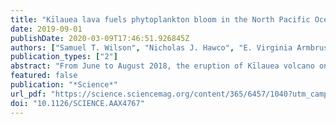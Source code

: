 ```yaml
---
title: "Kīlauea lava fuels phytoplankton bloom in the North Pacific Ocean"
date: 2019-09-01
publishDate: 2020-03-09T17:46:51.926845Z
authors: ["Samuel T. Wilson", "Nicholas J. Hawco", "E. Virginia Armbrust", "Benedetto Barone", "Karin M. Björkman", "Angela K. Boysen", "Macarena Burgos", "Timothy J. Burrell", "John R. Casey", "Edward F. DeLong", "Mathilde Dugenne", "Stephanie Dutkiewicz", "Sonya T. Dyhrman", "Sara Ferrón", "Michael J. Follows", "Rhea K. Foreman", "Carolina P. Funkey", "Matthew J. Harke", "Britt A. Henke", "Christopher N. Hill", "Annette M. Hynes", "Anitra E. Ingalls", "Oliver Jahn", "Rachel L. Kelly", "Angela N. Knapp", "Ricardo M. Letelier", "Francois Ribalet", "Eric M. Shimabukuro", "Ryan K. S. Tabata", "Kendra A. Turk-Kubo", "Angelique E. White", "Jonathan P. Zehr", "Seth John", "David M. Karl"]
publication_types: ["2"]
abstract: "From June to August 2018, the eruption of Kīlauea volcano on the island of Hawai‘i injected millions of cubic meters of molten lava into the nutrient-poor waters of the North Pacific Subtropical Gyre.The lava-impacted seawater was characterized by high concentrations of metals and nutrients that stimulated phytoplankton growth, resulting in an extensive plume of chlorophyll a that was detectable by satellite. Chemical and molecular evidence revealed that this biological response hinged on unexpectedly high concentrations of nitrate, despite the negligible quantities of nitrogen in basaltic lava. We hypothesize that the high nitrate was caused by buoyant plumes of nutrient-rich deep waters created by the substantial input of lava into the ocean. This large-scale ocean fertilization was therefore a unique perturbation event that revealed how marine ecosystems respond to exogenous inputs of nutrients."
featured: false
publication: "*Science*"
url_pdf: "https://science.sciencemag.org/content/365/6457/1040?utm_campaign=toc_sci-mag_2019-09-05&et_rid=40171609&et_cid=2975480"
doi: "10.1126/SCIENCE.AAX4767"
---
```


